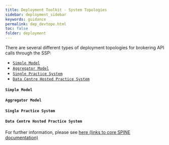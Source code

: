 ```yaml
---
title: Deployment Toolkit - System Topologies
sidebar: deployment_sidebar
keywords: guidance
permalink: dep_devtopo.html
toc: false
folder: deployment
---
```


There are several different types of deployment topologies for brokering API calls through the SSP:

- [`Simple Model`](#simple-model)
- [`Aggregator Model`](#aggregator-model)
- [`Single Practice System`](#single-practice-system)
- [`Data Centre Hosted Practice System`](#data-centre-hosted-practice-system)

#### `Simple Model`

#### `Aggregator Model`

#### `Single Practice System`

#### `Data Centre Hosted Practice System`


For further information, please see <a href="https://developer.nhs.uk/apis/spine-core/ssp_system_topologies.html" target="_blank">here (links to core SPINE documentation)</a>
